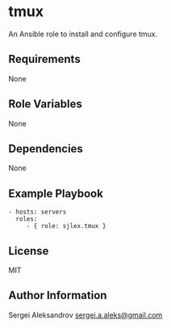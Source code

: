 tmux
=========

An Ansible role to install and configure tmux.

Requirements
------------

None

Role Variables
--------------

None

Dependencies
------------

None

Example Playbook
----------------

    - hosts: servers
      roles:
         - { role: sjlex.tmux }

License
-------

MIT

Author Information
------------------

Sergei Aleksandrov <sergei.a.aleks@gmail.com>
